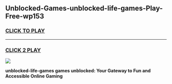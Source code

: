 
## Unblocked-Games-unblocked-life-games-Play-Free-wp153
<h3>
<a href="https://premium76.site?title=unblocked-life-games&ref=09A">CLICK TO PLAY</a></h3>
<hr>

<h3>
<a href="https://premium76.site?title=unblocked-life-games&ref=09A">CLICK 2 PLAY</a>
  
</h3>

<a href="https://premium76.site?title=unblocked-life-games&ref=09A"><img src="https://clearcache.store/games.png"></a>


**unblocked-life-games games unblocked: Your Gateway to Fun and Accessible Online Gaming**
